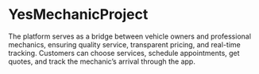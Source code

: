# YesMechanicProject
The platform serves as a bridge between vehicle owners and professional mechanics, ensuring quality service, transparent pricing, and real-time tracking. Customers can choose services, schedule appointments, get quotes, and track the mechanic’s arrival through the app.
